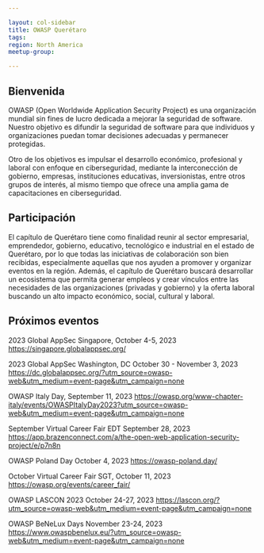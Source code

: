 ```yaml
---

layout: col-sidebar
title: OWASP Querétaro
tags: 
region: North America
meetup-group:

---
```

## Bienvenida
OWASP (Open Worldwide Application Security Project) es una organización mundial sin fines de lucro dedicada a mejorar la seguridad de software. Nuestro objetivo es difundir la seguridad de software para que individuos y organizaciones puedan tomar decisiones adecuadas y permanecer protegidas.

Otro de los objetivos es impulsar el desarrollo económico, profesional y laboral con enfoque en ciberseguridad, mediante la interconección de gobierno, empresas, instituciones educativas, inversionistas, entre otros grupos de interés, al mismo tiempo que ofrece una amplia gama de capacitaciones en ciberseguridad.

## Participación
El capítulo de Querétaro tiene como finalidad reunir al sector empresarial, emprendedor, gobierno, educativo, tecnológico e industrial en el estado de Querétaro, por lo que todas las iniciativas de colaboración son bien recibidas, especialmente aquellas que nos ayuden a promover y organizar eventos en la región. Además, el capítulo de Querétaro buscará desarrollar un ecosistema que permita generar empleos y crear vínculos entre las necesidades de las organizaciones (privadas y gobierno) y la oferta laboral buscando un alto impacto económico, social, cultural y laboral.


Próximos eventos <!-- You should keep this section as it will populate your meetup events -->
---------------------
2023 Global AppSec Singapore, October 4-5, 2023
https://singapore.globalappsec.org/

2023 Global AppSec Washington, DC October 30 - November 3, 2023
https://dc.globalappsec.org/?utm_source=owasp-web&utm_medium=event-page&utm_campaign=none

OWASP Italy Day, September 11, 2023
https://owasp.org/www-chapter-italy/events/OWASPItalyDay2023?utm_source=owasp-web&utm_medium=event-page&utm_campaign=none

September Virtual Career Fair EDT September 28, 2023
https://app.brazenconnect.com/a/the-open-web-application-security-project/e/p7n8n

OWASP Poland Day October 4, 2023
https://owasp-poland.day/

October Virtual Career Fair SGT, October 11, 2023
https://owasp.org/events/career_fair/

OWASP LASCON 2023 October 24-27, 2023
https://lascon.org/?utm_source=owasp-web&utm_medium=event-page&utm_campaign=none

OWASP BeNeLux Days November 23-24, 2023
https://www.owaspbenelux.eu/?utm_source=owasp-web&utm_medium=event-page&utm_campaign=none
